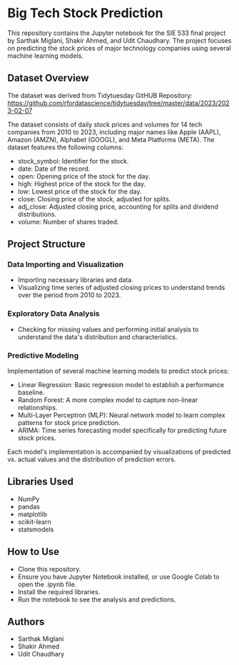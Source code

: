# Big Tech Stock Prediction
This repository contains the Jupyter notebook for the SIE 533 final project by Sarthak Miglani, Shakir Ahmed, and Udit Chaudhary. The project focuses on predicting the stock prices of major technology companies using several machine learning models.

## Dataset Overview
The dataset was derived from Tidytuesday GitHUB Repository: https://github.com/rfordatascience/tidytuesday/tree/master/data/2023/2023-02-07

The dataset consists of daily stock prices and volumes for 14 tech companies from 2010 to 2023, including major names like Apple (AAPL), Amazon (AMZN), Alphabet (GOOGL), and Meta Platforms (META). The dataset features the following columns:

* stock_symbol: Identifier for the stock.
* date: Date of the record.
* open: Opening price of the stock for the day.
* high: Highest price of the stock for the day.
* low: Lowest price of the stock for the day.
* close: Closing price of the stock, adjusted for splits.
* adj_close: Adjusted closing price, accounting for splits and dividend distributions.
* volume: Number of shares traded.

## Project Structure
### Data Importing and Visualization
* Importing necessary libraries and data.
* Visualizing time series of adjusted closing prices to understand trends over the period from 2010 to 2023.

### Exploratory Data Analysis
* Checking for missing values and performing initial analysis to understand the data's distribution and characteristics.

### Predictive Modeling
Implementation of several machine learning models to predict stock prices:
* Linear Regression: Basic regression model to establish a performance baseline.
* Random Forest: A more complex model to capture non-linear relationships.
* Multi-Layer Perceptron (MLP): Neural network model to learn complex patterns for stock price prediction.
* ARIMA: Time series forecasting model specifically for predicting future stock prices.

Each model's implementation is accompanied by visualizations of predicted vs. actual values and the distribution of prediction errors.

## Libraries Used
* NumPy
* pandas
* matplotlib
* scikit-learn
* statsmodels

## How to Use
* Clone this repository.
* Ensure you have Jupyter Notebook installed, or use Google Colab to open the .ipynb file.
* Install the required libraries.
* Run the notebook to see the analysis and predictions.

## Authors
* Sarthak Miglani
* Shakir Ahmed
* Udit Chaudhary
